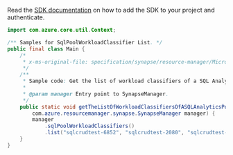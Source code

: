 Read the [SDK documentation](https://github.com/Azure/azure-sdk-for-java/blob/azure-resourcemanager-synapse_1.0.0-beta.3/sdk/synapse/azure-resourcemanager-synapse/README.md) on how to add the SDK to your project and authenticate.

```java
import com.azure.core.util.Context;

/** Samples for SqlPoolWorkloadClassifier List. */
public final class Main {
    /*
     * x-ms-original-file: specification/synapse/resource-manager/Microsoft.Synapse/stable/2021-06-01/examples/GetSqlPoolWorkloadGroupWorkloadClassifierList.json
     */
    /**
     * Sample code: Get the list of workload classifiers of a SQL Analytics pool's workload group.
     *
     * @param manager Entry point to SynapseManager.
     */
    public static void getTheListOfWorkloadClassifiersOfASQLAnalyticsPoolSWorkloadGroup(
        com.azure.resourcemanager.synapse.SynapseManager manager) {
        manager
            .sqlPoolWorkloadClassifiers()
            .list("sqlcrudtest-6852", "sqlcrudtest-2080", "sqlcrudtest-9187", "wlm_workloadgroup", Context.NONE);
    }
}
```
